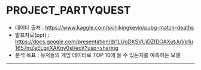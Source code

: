 # PROJECT_PARTYQUEST
- 데이터 출처 : https://www.kaggle.com/skihikingkevin/pubg-match-deaths
- 발표자료(ppt) : https://docs.google.com/presentation/d/1LUgDXSVUjDZIDOAXutJuVq1u1657mZeELgxXAKny0sI/edit?usp=sharing
- 분석 목표 : 유저들의 게임 데이터로 TOP 10에 들 수 있는지를 예측하는 모델 
---
